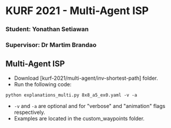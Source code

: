 # KURF 2021 - Multi-Agent ISP

### Student: Yonathan Setiawan
### Supervisor: Dr Martim Brandao

## Multi-Agent ISP

* Download [kurf-2021/multi-agent/inv-shortest-path] folder.
* Run the following code:
```
python explanations_multi.py 8x8_a5_ex0.yaml -v -a
```
* `-v` and `-a` are optional and for "verbose" and "animation" flags respectively.
* Examples are located in the custom_waypoints folder.
